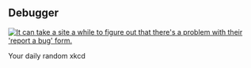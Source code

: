 ## Debugger
[![It can take a site a while to figure out that there's a problem with their 'report a bug' form.](https://imgs.xkcd.com/comics/debugger.png)](https://xkcd.com/1163/ "It can take a site a while to figure out that there's a problem with their 'report a bug' form.")

Your daily random xkcd
